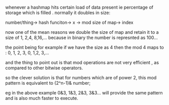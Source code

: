 whenever a hashmap hits certain load of data present ie percentage of storage which is filled .
normally it doubles in size:


number/thing-> hash funciton-> x -> mod size of map-> index

now one of the mean reasons we double the size of map and retain it to a size of 1, 2,4, 8,16,... because in binary the number is represnted as 100...

the point being for example if we have the size as 4 then the mod 4 maps to :
0, 1, 2, 3, 0, 1,2, 3,...

and the thing to point out is that mod operations are not very efficient , as compared to other bitwise operators.

so the clever solution is that for numbers which are of power 2,
this mod pattern is equivalent to (2^n-1)& number;

eg in the above example 0&3, 1&3, 2&3, 3&3... will provide the same pattern and is also much faster to execute.